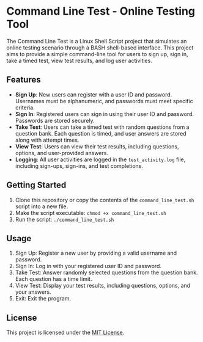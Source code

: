 # Command Line Test - Online Testing Tool

The Command Line Test is a Linux Shell Script project that simulates an online testing scenario through a BASH shell-based interface. This project aims to provide a simple command-line tool for users to sign up, sign in, take a timed test, view test results, and log user activities.

## Features

- **Sign Up**: New users can register with a user ID and password. Usernames must be alphanumeric, and passwords must meet specific criteria.
- **Sign In**: Registered users can sign in using their user ID and password. Passwords are stored securely.
- **Take Test**: Users can take a timed test with random questions from a question bank. Each question is timed, and user answers are stored along with attempt times.
- **View Test**: Users can view their test results, including questions, options, and user-provided answers.
- **Logging**: All user activities are logged in the `test_activity.log` file, including sign-ups, sign-ins, and test completions.

## Getting Started

1. Clone this repository or copy the contents of the `command_line_test.sh` script into a new file.
2. Make the script executable: `chmod +x command_line_test.sh`
3. Run the script: `./command_line_test.sh`

## Usage

1. Sign Up: Register a new user by providing a valid username and password.
2. Sign In: Log in with your registered user ID and password.
3. Take Test: Answer randomly selected questions from the question bank. Each question has a time limit.
4. View Test: Display your test results, including questions, options, and your answers.
5. Exit: Exit the program.

## License

This project is licensed under the [MIT License](LICENSE).
